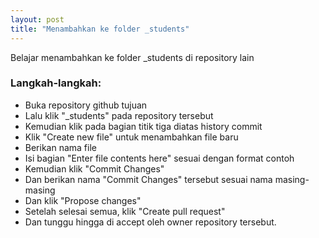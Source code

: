 ```yaml
---
layout: post
title: "Menambahkan ke folder _students"
---
```


Belajar menambahkan ke folder _students di repository lain

<!--more-->

### Langkah-langkah:
- Buka repository github tujuan
- Lalu klik "_students" pada repository tersebut
- Kemudian klik pada bagian titik tiga diatas history commit
- Klik "Create new file" untuk menambahkan file baru
- Berikan nama file
- Isi bagian "Enter file contents here" sesuai dengan format contoh
- Kemudian klik "Commit Changes"
- Dan berikan nama "Commit Changes" tersebut sesuai nama masing-masing
- Dan klik "Propose changes"
- Setelah selesai semua, klik "Create pull request"
- Dan tunggu hingga di accept oleh owner repository tersebut.